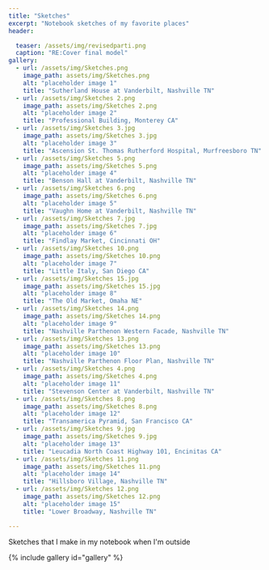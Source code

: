 ```yaml
---
title: "Sketches"
excerpt: "Notebook sketches of my favorite places"
header:

  teaser: /assets/img/revisedparti.png
  caption: "RE:Cover final model"
gallery:
  - url: /assets/img/Sketches.png
    image_path: assets/img/Sketches.png
    alt: "placeholder image 1"
    title: "Sutherland House at Vanderbilt, Nashville TN"
  - url: /assets/img/Sketches 2.png
    image_path: assets/img/Sketches 2.png
    alt: "placeholder image 2"
    title: "Professional Building, Monterey CA"
  - url: /assets/img/Sketches 3.jpg
    image_path: assets/img/Sketches 3.jpg
    alt: "placeholder image 3"
    title: "Ascension St. Thomas Rutherford Hospital, Murfreesboro TN"
  - url: /assets/img/Sketches 5.png
    image_path: assets/img/Sketches 5.png
    alt: "placeholder image 4"
    title: "Benson Hall at Vanderbilt, Nashville TN"
  - url: /assets/img/Sketches 6.png
    image_path: assets/img/Sketches 6.png
    alt: "placeholder image 5"
    title: "Vaughn Home at Vanderbilt, Nashville TN"
  - url: /assets/img/Sketches 7.jpg
    image_path: assets/img/Sketches 7.jpg
    alt: "placeholder image 6"
    title: "Findlay Market, Cincinnati OH"
  - url: /assets/img/Sketches 10.png
    image_path: assets/img/Sketches 10.png
    alt: "placeholder image 7"
    title: "Little Italy, San Diego CA"
  - url: /assets/img/Sketches 15.jpg
    image_path: assets/img/Sketches 15.jpg
    alt: "placeholder image 8"
    title: "The Old Market, Omaha NE"
  - url: /assets/img/Sketches 14.png
    image_path: assets/img/Sketches 14.png
    alt: "placeholder image 9"
    title: "Nashville Parthenon Western Facade, Nashville TN"
  - url: /assets/img/Sketches 13.png
    image_path: assets/img/Sketches 13.png
    alt: "placeholder image 10"
    title: "Nashville Parthenon Floor Plan, Nashville TN"
  - url: /assets/img/Sketches 4.png
    image_path: assets/img/Sketches 4.png
    alt: "placeholder image 11"
    title: "Stevenson Center at Vanderbilt, Nashville TN"
  - url: /assets/img/Sketches 8.png
    image_path: assets/img/Sketches 8.png
    alt: "placeholder image 12"
    title: "Transamerica Pyramid, San Francisco CA"
  - url: /assets/img/Sketches 9.jpg
    image_path: assets/img/Sketches 9.jpg
    alt: "placeholder image 13"
    title: "Leucadia North Coast Highway 101, Encinitas CA"
  - url: /assets/img/Sketches 11.png
    image_path: assets/img/Sketches 11.png
    alt: "placeholder image 14"
    title: "Hillsboro Village, Nashville TN"
  - url: /assets/img/Sketches 12.png
    image_path: assets/img/Sketches 12.png
    alt: "placeholder image 15"
    title: "Lower Broadway, Nashville TN"

---
```


Sketches that I make in my notebook when I'm outside

{% include gallery id="gallery" %}
